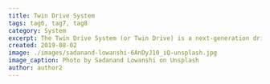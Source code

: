 ```yaml
---
title: Twin Drive System
tags: tag6, tag7, tag8
category: System
excerpt: The Twin Drive System (or Twin Drive) is a next-generation drive system in Mobile Suit Gundam 00 that synchronizes two GN Drives to exponentially increase their GN Particle generation rate
created: 2019-08-02
image: ./images/sadanand-lowanshi-6AnDyJ10_iQ-unsplash.jpg
image_caption: Photo by Sadanand Lowanshi on Unsplash
author: author2
---
```

